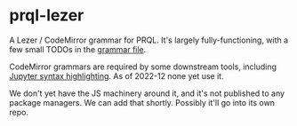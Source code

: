 # prql-lezer

A Lezer / CodeMirror grammar for PRQL. It's largely fully-functioning, with a
few small TODOs in the [grammar file](src/prql.grammar).

CodeMirror grammars are required by some downstream tools, including
[Jupyter syntax highlighting](https://github.com/PRQL/pyprql/issues/45). As of
2022-12 none yet use it.

We don't yet have the JS machinery around it, and it's not published to any
package managers. We can add that shortly. Possibly it'll go into its own repo.
